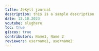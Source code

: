 ```yaml
---
title: Jekyll journal
description: this is a sample description
date: 12.10.2023
youtube: slughere
toc: true
giscus: true
contributors: Name1, Name 2
reviewers: username1, username2
---
```

